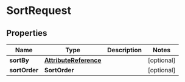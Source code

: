 

# SortRequest


## Properties

| Name | Type | Description | Notes |
|------------ | ------------- | ------------- | -------------|
|**sortBy** | [**AttributeReference**](AttributeReference.md) |  |  [optional] |
|**sortOrder** | **SortOrder** |  |  [optional] |



